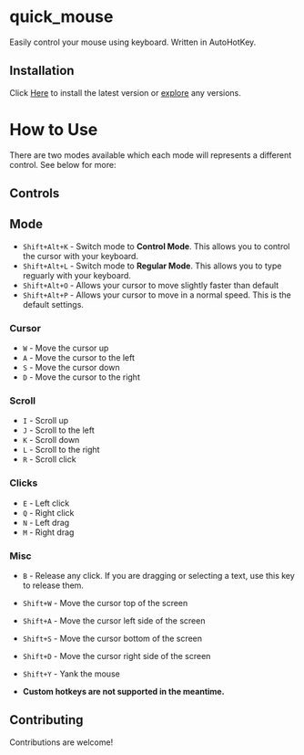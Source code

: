 # quick_mouse

Easily control your mouse using keyboard. Written in AutoHotKey.

## Installation

Click [Here](https://github.com/reinacchi/quick_mouse/releases/latest/download/quick_mouse.exe) to install the latest version or [explore](https://github.com/reinacchi/quick_mouse/releases/latest) any versions.

# How to Use

There are two modes available which each mode will represents a different control. See below for more:

## Controls

## Mode

- `Shift+Alt+K` - Switch mode to **Control Mode**. This allows you to control the cursor with your keyboard.
- `Shift+Alt+L` - Switch mode to **Regular Mode**. This allows you to type reguarly with your keyboard.
- `Shift+Alt+O` - Allows your cursor to move slightly faster than default
- `Shift+Alt+P` - Allows your cursor to move in a normal speed. This is the default settings.

### Cursor

- `W` - Move the cursor up
- `A` - Move the cursor to the left
- `S` - Move the cursor down
- `D` - Move the cursor to the right

### Scroll

- `I` - Scroll up
- `J` - Scroll to the left
- `K` - Scroll down
- `L` - Scroll to the right
- `R` - Scroll click

### Clicks

- `E` - Left click
- `Q` - Right click
- `N` - Left drag
- `M` - Right drag

### Misc

- `B` - Release any click. If you are dragging or selecting a text, use this key to release them.
- `Shift+W` - Move the cursor top of the screen
- `Shift+A` - Move the cursor left side of the screen
- `Shift+S` - Move the cursor bottom of the screen
- `Shift+D` - Move the cursor right side of the screen
- `Shift+Y` - Yank the mouse

- **Custom hotkeys are not supported in the meantime.**

## Contributing

Contributions are welcome!
